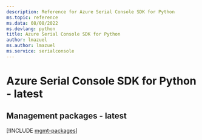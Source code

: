 ```yaml
---
description: Reference for Azure Serial Console SDK for Python
ms.topic: reference
ms.data: 08/08/2022
ms.devlang: python
title: Azure Serial Console SDK for Python
author: lmazuel
ms.author: lmazuel
ms.service: serialconsole
---
```

# Azure Serial Console SDK for Python - latest

## Management packages - latest
[!INCLUDE [mgmt-packages](serial-console-mgmt-index.md)]